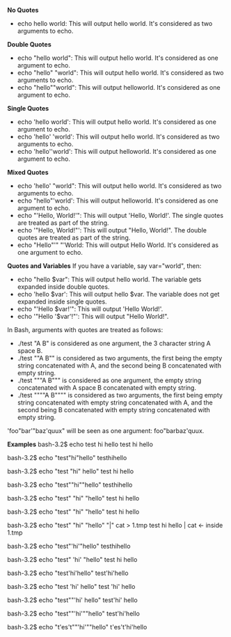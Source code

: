 **No Quotes**
- echo hello world: This will output hello world. It's considered as two arguments to echo.

**Double Quotes**
- echo "hello world": This will output hello world. It's considered as one argument to echo.
- echo "hello" "world": This will output hello world. It's considered as two arguments to echo.
- echo "hello""world": This will output helloworld. It's considered as one argument to echo.

**Single Quotes**
- echo 'hello world': This will output hello world. It's considered as one argument to echo.
- echo 'hello' 'world': This will output hello world. It's considered as two arguments to echo.
- echo 'hello''world': This will output helloworld. It's considered as one argument to echo.

**Mixed Quotes**
- echo 'hello' "world": This will output hello world. It's considered as two arguments to echo.
- echo "hello"'world': This will output helloworld. It's considered as one argument to echo.
- echo "'Hello, World!'": This will output 'Hello, World!'. The single quotes are treated as part of the string.
- echo '"Hello, World!"': This will output "Hello, World!". The double quotes are treated as part of the string.
- echo "Hello"'" "'World: This will output Hello World. It's considered as one argument to echo.

**Quotes and Variables**
If you have a variable, say var="world", then:
- echo "hello $var": This will output hello world. The variable gets expanded inside double quotes.
- echo 'hello $var': This will output hello $var. The variable does not get expanded inside single quotes.
- echo "'Hello $var!'": This will output 'Hello World!'.
- echo '"Hello '$var'!"': This will output "Hello World!".

In Bash, arguments with quotes are treated as follows:

- ./test "A B" is considered as one argument, the 3 character string A space B.
- ./test ""A B"" is considered as two arguments, the first being the empty string concatenated with A, and the second being B concatenated with empty string.
- ./test """A B""" is considered as one argument, the empty string concatenated with A space B concatenated with empty string.
- ./test """"A B"""" is considered as two arguments, the first being empty string concatenated with empty string concatenated with A, and the second being B concatenated with empty string concatenated with empty string.

'foo"bar'"baz'quux" will be seen as one argument: foo"barbaz'quux.

**Examples**
bash-3.2$ echo test hi hello
test hi hello

bash-3.2$ echo "test"hi"hello"
testhihello

bash-3.2$ echo "test "hi" hello"
test hi hello

bash-3.2$ echo "test""hi""hello"
testhihello

bash-3.2$ echo "test" "hi" "hello"
test hi hello

bash-3.2$ echo "test"  "hi"  "hello"
test hi hello

bash-3.2$ echo "test"  "hi"  "hello" "|" cat > 1.tmp
test hi hello | cat			<- inside 1.tmp

bash-3.2$ echo "test"'hi'"hello"
testhihello

bash-3.2$ echo "test" 'hi' "hello"
test hi hello

bash-3.2$ echo "test'hi'hello"
test'hi'hello

bash-3.2$ echo "test 'hi' hello"
test 'hi' hello

bash-3.2$ echo "test""'hi' hello"
test'hi' hello

bash-3.2$ echo "test""'hi'""hello"
test'hi'hello

bash-3.2$ echo "t'es't""'hi'""hello"
t'es't'hi'hello